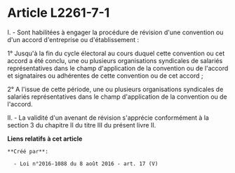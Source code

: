 # Article L2261-7-1

I. - Sont habilitées à engager la procédure de révision d'une convention ou d'un accord d'entreprise ou d'établissement :

1° Jusqu'à la fin du cycle électoral au cours duquel cette convention ou cet accord a été conclu, une ou plusieurs
organisations syndicales de salariés représentatives dans le champ d'application de la convention ou de l'accord et
signataires ou adhérentes de cette convention ou de cet accord ;

2° A l'issue de cette période, une ou plusieurs organisations syndicales de salariés représentatives dans le champ
d'application de la convention ou de l'accord.

II. - La validité d'un avenant de révision s'apprécie conformément à la section 3 du chapitre II du titre III du présent
livre II.

**Liens relatifs à cet article**

	**Créé par**:

	  - Loi n°2016-1088 du 8 août 2016 - art. 17 (V)
